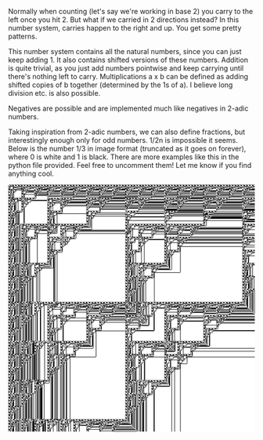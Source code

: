Normally when counting (let's say we're working in base 2) you carry to the left once you hit 2. But what if we carried in 2 directions instead? In this number system, carries happen to the right and up. You get some pretty patterns.

This number system contains all the natural numbers, since you can just keep adding 1. It also contains shifted versions of these numbers. Addition is quite trivial, as you just add numbers pointwise and keep carrying until there's nothing left to carry. Multiplications a x b can be defined as adding shifted copies of b together (determined by the 1s of a). I believe long division etc. is also possible.

Negatives are possible and are implemented much like negatives in 2-adic numbers.

Taking inspiration from 2-adic numbers, we can also define fractions, but interestingly enough only for odd numbers. 1/2n is impossible it seems. Below is the number 1/3 in image format (truncated as it goes on forever), where 0 is white and 1 is black. There are more examples like this in the python file provided. Feel free to uncomment them! Let me know if you find anything cool.

![One Third](one_third.png)
